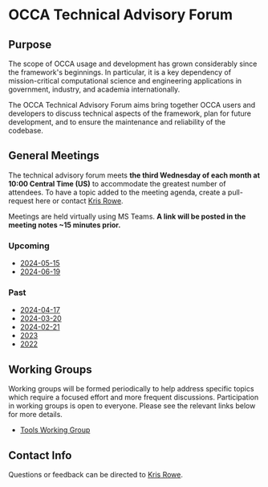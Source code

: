 # OCCA Technical Advisory Forum

## Purpose

The scope of OCCA usage and development has grown considerably since the framework's beginnings. In particular, it is a key dependency of mission-critical computational science and engineering applications in government, industry, and academia internationally. 

The OCCA Technical Advisory Forum aims bring together OCCA users and developers to discuss technical aspects of the framework, plan for future development, and to ensure the maintenance and reliability of the codebase.

## General Meetings

The technical advisory forum meets **the third Wednesday of each month at 10:00 Central Time (US)** to accommodate the greatest number of attendees. To have a topic added to the meeting agenda, create a pull-request here or contact [Kris Rowe](mailto:kris.rowe@anl.gov).

Meetings are held virtually using MS Teams. **A link will be posted in the meeting notes ~15 minutes prior.**

### Upcoming

- [2024-05-15](general-meetings/2024-05-15.md)
- [2024-06-19](general-meetings/2024-06-19.md)

### Past

- [2024-04-17](general-meetings/2024-04-17.md)
- [2024-03-20](general-meetings/2024-03-20.md)
- [2024-02-21](general-meetings/2024-02-21.md)
- [2023](general-meetings/2023)
- [2022](general-meetings/2022)

## Working Groups

Working groups will be formed periodically to help address specific topics which require a focused effort and more frequent discussions. Participation in working groups is open to everyone. Please see the relevant links below for more details.

- [Tools Working Group](working-groups/tools/README.md)

## Contact Info

Questions or feedback can be directed to [Kris Rowe](mailto:kris.rowe@anl.gov).
